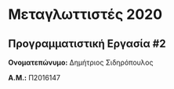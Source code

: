 # Μεταγλωττιστές 2020
## Προγραμματιστική Εργασία #2

**Ονοματεπώνυμο:** Δημήτριος Σιδηρόπουλος

**Α.Μ.:** Π2016147


